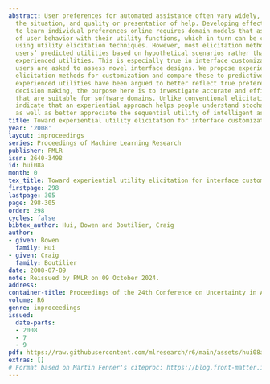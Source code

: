 ```yaml
---
abstract: User preferences for automated assistance often vary widely, depending on
  the situation, and quality or presentation of help. Developing effective models
  to learn individual preferences online requires domain models that associate observations
  of user behavior with their utility functions, which in turn can be constructed
  using utility elicitation techniques. However, most elicitation methods ask for
  users’ predicted utilities based on hypothetical scenarios rather than more realistic
  experienced utilities. This is especially true in interface customization, where
  users are asked to assess novel interface designs. We propose experiential utility
  elicitation methods for customization and compare these to predictive methods. As
  experienced utilities have been argued to better reflect true preferences in behavioral
  decision making, the purpose here is to investigate accurate and efficient procedures
  that are suitable for software domains. Unlike conventional elicitation, our results
  indicate that an experiential approach helps people understand stochastic outcomes,
  as well as better appreciate the sequential utility of intelligent assistance.
title: Toward experiential utility elicitation for interface customization
year: '2008'
layout: inproceedings
series: Proceedings of Machine Learning Research
publisher: PMLR
issn: 2640-3498
id: hui08a
month: 0
tex_title: Toward experiential utility elicitation for interface customization
firstpage: 298
lastpage: 305
page: 298-305
order: 298
cycles: false
bibtex_author: Hui, Bowen and Boutilier, Craig
author:
- given: Bowen
  family: Hui
- given: Craig
  family: Boutilier
date: 2008-07-09
note: Reissued by PMLR on 09 October 2024.
address:
container-title: Proceedings of the 24th Conference on Uncertainty in Artificial Intelligence
volume: R6
genre: inproceedings
issued:
  date-parts:
  - 2008
  - 7
  - 9
pdf: https://raw.githubusercontent.com/mlresearch/r6/main/assets/hui08a/hui08a.pdf
extras: []
# Format based on Martin Fenner's citeproc: https://blog.front-matter.io/posts/citeproc-yaml-for-bibliographies/
---
```


